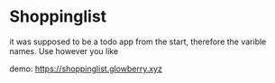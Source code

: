 
# Shoppinglist
it was supposed to be a todo app from the start, therefore the varible names. Use however you like

demo: https://shoppinglist.glowberry.xyz

